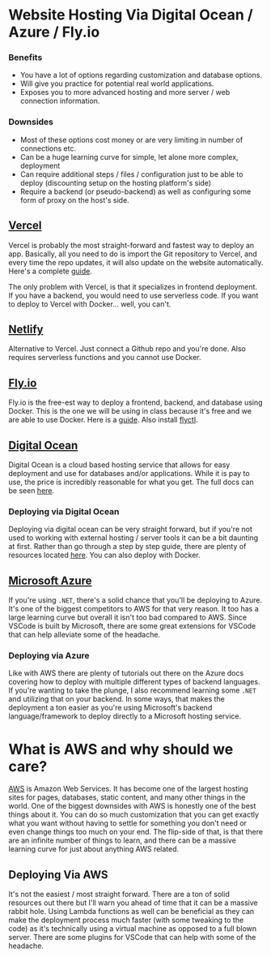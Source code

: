 # Website Hosting Via Digital Ocean / Azure / Fly.io

### Benefits

- You have a lot of options regarding customization and database options.
- Will give you practice for potential real world applications.
- Exposes you to more advanced hosting and more server / web connection information.

### Downsides

- Most of these options cost money or are very limiting in number of connections etc.
- Can be a huge learning curve for simple, let alone more complex, deployment
- Can require additional steps / files / configuration just to be able to deploy (discounting setup on the hosting platform's side)
- Require a backend (or pseudo-backend) as well as configuring some form of proxy on the host's side.

## [Vercel](https://vercel.com)

Vercel is probably the most straight-forward and fastest way to deploy an app. Basically, all you need to do is import the Git repository to Vercel, and every time the repo updates, it will also update on the website automatically. Here's a complete [guide](https://vercel.com/docs/concepts/deployments/overview).

The only problem with Vercel, is that it specializes in frontend deployment. If you have a backend, you would need to use serverless code. If you want to deploy to Vercel with Docker... well, you can't.

## [Netlify](https://www.netlify.com/platform)

Alternative to Vercel. Just connect a Github repo and you're done. Also requires serverless functions and you cannot use Docker.

## [Fly.io](https://fly.io)

Fly.io is the free-est way to deploy a frontend, backend, and database using Docker. This is the one we will be using in class because it's free and we are able to use Docker. Here is a [guide](https://fly.io/docs/apps/deploy). Also install [flyctl](https://fly.io/docs/hands-on/install-flyctl).

## [Digital Ocean](https://www.digitalocean.com)

Digital Ocean is a cloud based hosting service that allows for easy deployment and use for databases and/or applications. While it is pay to use, the price is incredibly reasonable for what you get. The full docs can be seen [here](https://www.digitalocean.com/docs/).

### Deploying via Digital Ocean

Deploying via digital ocean can be very straight forward, but if you're not used to working with external hosting / server tools it can be a bit daunting at first. Rather than go through a step by step guide, there are plenty of resources located [here](https://www.digitalocean.com/community/tags/deployment). You can also deploy with Docker.

## [Microsoft Azure](https://azure.microsoft.com/en-us)

If you're using `.NET`, there's a solid chance that you'll be deploying to Azure. It's one of the biggest competitors to AWS for that very reason. It too has a large learning curve but overall it isn't too bad compared to AWS. Since VSCode is built by Microsoft, there are some great extensions for VSCode that can help alleviate some of the headache.

### Deploying via Azure

Like with AWS there are plenty of tutorials out there on the Azure docs covering how to deploy with multiple different types of backend languages. If you're wanting to take the plunge, I also recommend learning some `.NET` and utilizing that on your backend. In some ways, that makes the deployment a ton easier as you're using Microsoft's backend language/framework to deploy directly to a Microsoft hosting service.

# What is AWS and why should we care?

[AWS](https://aws.amazon.com/websites) is Amazon Web Services. It has become one of the largest hosting sites for pages, databases, static content, and many other things in the world. One of the biggest downsides with AWS is honestly one of the best things about it. You can do so much customization that you can get exactly what you want without having to settle for something you don't need or even change things too much on your end. The flip-side of that, is that there are an infinite number of things to learn, and there can be a massive learning curve for just about anything AWS related.

## Deploying Via AWS

It's not the easiest / most straight forward. There are a ton of solid resources out there but I'll warn you ahead of time that it can be a massive rabbit hole. Using Lambda functions as well can be beneficial as they can make the deployment process much faster (with some tweaking to the code) as it's technically using a virtual machine as opposed to a full blown server. There are some plugins for VSCode that can help with some of the headache.
